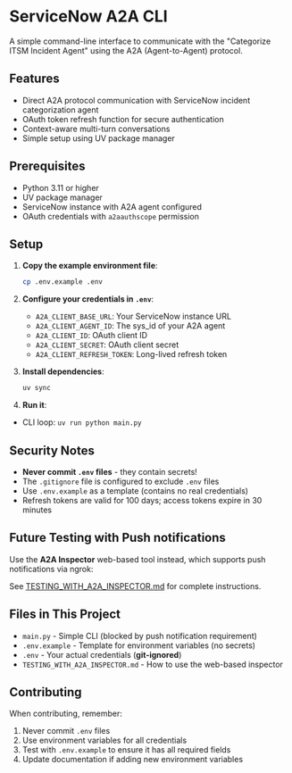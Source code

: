 # ServiceNow A2A CLI

A simple command-line interface to communicate with the "Categorize ITSM Incident Agent" using the A2A (Agent-to-Agent) protocol.

## Features

- Direct A2A protocol communication with ServiceNow incident categorization agent
- OAuth token refresh function for secure authentication
- Context-aware multi-turn conversations
- Simple setup using UV package manager

## Prerequisites

- Python 3.11 or higher
- UV package manager
- ServiceNow instance with A2A agent configured
- OAuth credentials with `a2aauthscope` permission

## Setup

1. **Copy the example environment file**:
   ```bash
   cp .env.example .env
   ```

2. **Configure your credentials in `.env`**:
   - `A2A_CLIENT_BASE_URL`: Your ServiceNow instance URL
   - `A2A_CLIENT_AGENT_ID`: The sys_id of your A2A agent
   - `A2A_CLIENT_ID`: OAuth client ID
   - `A2A_CLIENT_SECRET`: OAuth client secret
   - `A2A_CLIENT_REFRESH_TOKEN`: Long-lived refresh token

3. **Install dependencies**:
   ```bash
   uv sync
   ```
4. **Run it**:
* CLI loop: `uv run python main.py`

## Security Notes

- **Never commit `.env` files** - they contain secrets!
- The `.gitignore` file is configured to exclude `.env` files
- Use `.env.example` as a template (contains no real credentials)
- Refresh tokens are valid for 100 days; access tokens expire in 30 minutes


## Future Testing with Push notifications

Use the **A2A Inspector** web-based tool instead, which supports push notifications via ngrok:

See [TESTING_WITH_A2A_INSPECTOR.md](./TESTING_WITH_A2A_INSPECTOR.md) for complete instructions.

## Files in This Project

- `main.py` - Simple CLI (blocked by push notification requirement)
- `.env.example` - Template for environment variables (no secrets)
- `.env` - Your actual credentials (**git-ignored**)
- `TESTING_WITH_A2A_INSPECTOR.md` - How to use the web-based inspector

## Contributing

When contributing, remember:

1. Never commit `.env` files
2. Use environment variables for all credentials
3. Test with `.env.example` to ensure it has all required fields
4. Update documentation if adding new environment variables
